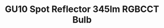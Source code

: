 ---
date_added: 2021-08-11
model: 33946
vendor: AwoX
title: GU10 Spot Reflector 345lm RGBCCT Bulb
category: light
type: bulb
supports: on/off, brightness, colortemp, color
zigbeemodel: ['TLSR82xx']
compatible: [z2m]
z2m: 33943/33946
mlink: 
link: https://www.castorama.pl/zarowka-led-awox-gu10-345-lm-2700-6500-k-dim-id-1134896.html
link2: 
link3: 
EAN: 
  - 9002759339463
---